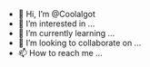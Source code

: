 - 👋 Hi, I’m @Coolalgot
- 👀 I’m interested in ...
- 🌱 I’m currently learning ...
- 💞️ I’m looking to collaborate on ...
- 📫 How to reach me ...

<!---
Coolalgot/Coolalgot is a ✨ special ✨ repository because its `README.md` (this file) appears on your GitHub profile.
You can click the Preview link to take a look at your changes.
--->
